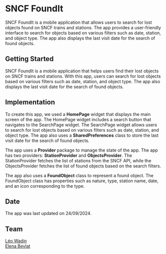 # SNCF FoundIt

SNCF FoundIt is a mobile application that allows users to search for lost objects found on SNCF trains and stations. The app provides a user-friendly interface to search for objects based on various filters such as date, station, and object type. The app also displays the last visit date for the search of found objects.

## Getting Started

SNCF FoundIt is a mobile application that helps users find their lost objects on SNCF trains and stations. With this app, users can search for lost objects based on various filters such as date, station, and object type. The app also displays the last visit date for the search of found objects.

## Implementation

To create this app, we used a **HomePage** widget that displays the main screen of the app. The HomePage widget includes a search button that navigates to the SearchPage widget. The SearchPage widget allows users to search for lost objects based on various filters such as date, station, and object type. The app also uses a **SharedPreferences** class to store the last visit date for the search of found objects.

The app uses a **Provider** package to manage the state of the app. The app has two providers: **StationProvider** and **ObjectsProvider**. The StationProvider fetches the list of stations from the SNCF API, while the ObjectsProvider fetches the list of found objects based on the search filters.

The app also uses a **FoundObject** class to represent a found object. The FoundObject class has properties such as nature, type, station name, date, and an icon corresponding to the type.

## Date

The app was last updated on 24/09/2024.

## Team
[Léo Wadin](https://github.com/ArKc0s)<br>
[Elena Beylat](https://github.com/PetitCheveu)<br>